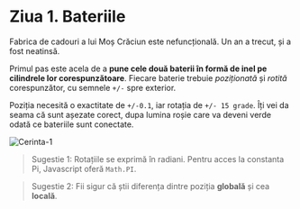 # Ziua 1. Bateriile

Fabrica de cadouri a lui Moș Crăciun este nefuncțională. Un an a trecut, și a fost neatinsă.

Primul pas este acela de a **pune cele două baterii în formă de inel pe cilindrele lor corespunzătoare**. Fiecare baterie trebuie *poziționată* și *rotită* corespunzător, cu semnele `+/-` spre exterior.

Poziția necesită o exactitate de `+/-0.1`, iar rotația de `+/- 15 grade`. Îți vei da seama că sunt așezate corect, dupa lumina roșie care va deveni verde odată ce bateriile sunt conectate. 

![Cerinta-1](https://vr-projects-eu.s3.eu-central-1.amazonaws.com/front-end-ro/c1-cerinta.png)

> Sugestie 1: Rotațiile se exprimă în radiani. Pentru acces la constanta Pi, Javascript oferă `Math.PI`.

> Sugestie 2: Fii sigur că știi diferența dintre poziția **globală** și cea **locală**.
